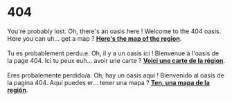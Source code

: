 # 404
You're probably lost. Oh, there's an oasis here ! Welcome to the 404 oasis. Here you can uh... get a map ? **[Here's the map of the region](/)**.\
\
Tu es probablement perdu.e. Oh, il y a un oasis ici ! Bienvenue à l'oasis de la page 404. Ici tu peux euh... avoir une carte ? **[Voici une carte de la région](/fr.md/)**.\
\
Eres probalemente perdido/a. Oh, hay un oasis aquí ! Bienvenido al oasis de la pagína 404. Aquí puedes er... tener una mapa ? **[Ten, una mapa de la región](/es.md/)**.
